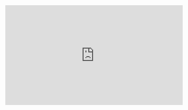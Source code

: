 <iframe width="560" height="315" src="https://www.youtube.com/embed/CJC8f74l2Rw" frameborder="0" allow="accelerometer; autoplay; clipboard-write; encrypted-media; gyroscope; picture-in-picture" allowfullscreen></iframe>
